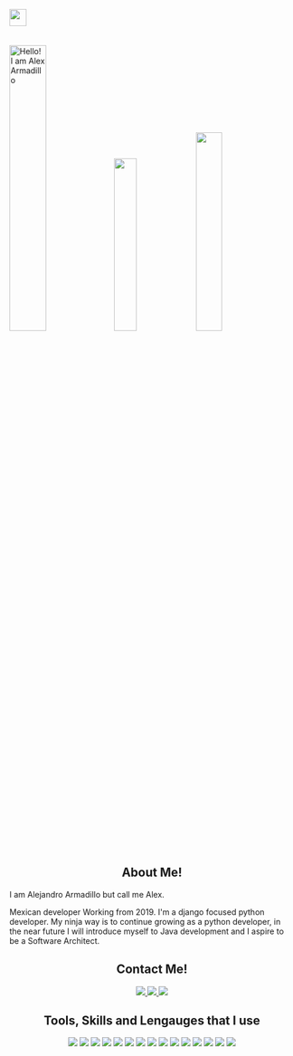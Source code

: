 <p>
  <img height="30" src="https://komarev.com/ghpvc/?username=Mralexlemon&style=plastic&color=40c463">
  <br><br><br>
<img width="36%" src="https://readme-typing-svg.herokuapp.com?font=Corben&weight=500&size=60&duration=2500&pause=1000&color=F7F7F7&center=true&width=440&height=100&lines=Hello!+I+am;Python+and" alt="Hello! I am Alex Armadillo" />
<img width="28%"  src="https://readme-typing-svg.herokuapp.com?font=Corben&weight=500&size=60&duration=2500&pause=1000&color=F7F7F7&center=true&width=341&height=100&lines=Alejandro;Javascript"/>
<img width="30%" src="https://readme-typing-svg.herokuapp.com?font=Corben&weight=500&size=60&duration=2500&pause=1000&color=F7F7F7&center=true&width=374&height=100&lines=Armadillo;Developer." />
  <br><br>
</p>

<!-- About Me -->
<h2 align="center">About Me!</h2>
I am Alejandro Armadillo but call me Alex.

Mexican developer Working from 2019. I'm a django focused python developer. My ninja way is to continue growing as a python developer, in the near future I will introduce myself to Java development and I aspire to be a Software Architect.

<!-- Social icons section -->
<h2 align="center">Contact Me!</h2>
<p align="center">
  <a href="https://twitter.com/alexarmaoficial">
    <img src="https://skillicons.dev/icons?i=twitter"/>
  </a>
  <a href="https://www.linkedin.com/in/alejandro-armadillo/">
  <img src="https://skillicons.dev/icons?i=linkedin"/>
  </a>
  <a href="https://www.instagram.com/1limondelmonton/">
  <img src="https://skillicons.dev/icons?i=instagram"/>
  </a>
</p>


<!-- Tools, skills and lengauges icons section -->
<h2 align="center">Tools, Skills and Lengauges that I use</h2>
<p align="center">
  <img src="https://skillicons.dev/icons?i=python"/>
  <img src="https://skillicons.dev/icons?i=django"/>
  <img src="https://skillicons.dev/icons?i=aws"/>
  <img src="https://skillicons.dev/icons?i=postgres"/>
  <img src="https://skillicons.dev/icons?i=mysql"/>
  <img src="https://skillicons.dev/icons?i=docker"/>
  <img src="https://skillicons.dev/icons?i=linux"/>
  <img src="https://skillicons.dev/icons?i=git"/>
  <img src="https://skillicons.dev/icons?i=github"/>
  <img src="https://skillicons.dev/icons?i=html"/>
  <img src="https://skillicons.dev/icons?i=javascript"/>
  <img src="https://skillicons.dev/icons?i=css"/>
  <img src="https://skillicons.dev/icons?i=fastapi"/>
  <img src="https://skillicons.dev/icons?i=powershell"/>
  <img src="https://skillicons.dev/icons?i=java"/>
</p>

